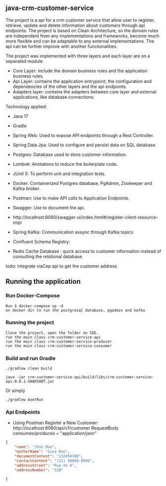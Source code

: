 ## java-crm-customer-service
The project is a api for a crm customer service that allow user to register, retrieve, update and delete information about customers through api endpoints. 
The project is based on Clean Architecture, so the domain rules are independent from any implementations and frameworks, become much more flexible and can be adaptable
to any external implementations. 
The api can be further improve with another functionalities.

The project was implemented with three layers and each layer are on a separated module:
- Core Layer: include the domain business rules and the application business rules.
- Api Layer: contains the application entrypoint, the configuration and dependencies of the other layers and the api endpoints.
- Adapters layer: contains the adapters between core layer and external applications, like database connections. 

Technology applied:
- Java 17
- Gradle

- Spring Web: 
Used to expose API endpoints through a Rest Controller.

- Spring Data Jpa: 
Used to configure and persist data on SQL database.

- Postgres: 
Database used to store customer information.

- Lombok: 
Anotations to reduce the boilerplate code.

- JUnit 5: 
To perform unit and integration tests.

- Docker: 
Containerized Postgres database, PgAdmin, Zookeeper and Kafka broker.

- Postman: 
Use to make API calls to Application Endpoints.

- Swagger: 
Use to document the api.
- http://localhost:8080/swagger-ui/index.html#/register-client-resource-impl

- Spring Kafka:
Communication assync through Kafka topics

- Confluent Schema Registry: 

- Redis Cache Database : quick access to customer information instead of consulting the relational database.

todo: integrate viaCep api to get the customer address

## Running the application

### Run Docker-Compose
```
Run $ docker-compose up -d
on docker dir to run the postgresql database, pgadmin and kafka
```
### Running the project
```
Clone the project, open the folder on IDE.
run the main class crm-customer-service-api
run the main class crm-customer-service-producer
run the main class crm-customer-service-consumer
```
### Build and run Gradle
```
./gradlew clean build
```
```
java -jar crm-customer-service-api/build/libs/crm-customer-service-api-0.0.1-SNAPSHOT.jar
```
Or simply
```
./gradlew bootRun
```

### Api Endpoints
- Using Postman
Register a New Customer: http://localhost:8080/api/v1/customer
RequestBody
consumes/produces = "application/json"
```json
{
    "name": "Jhon Doe",
    "motherName": "Gina Doe",
    "documentContent": "132456789",
    "contactContent": "(21) 98999-9999",
    "addressStreet": "Rua do A",
    "addressNumber": "32B"
  
}
```
